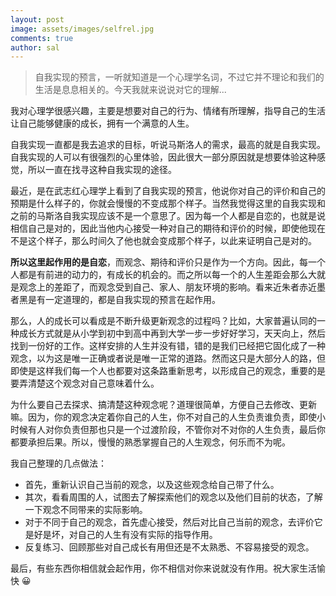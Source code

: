 ```yaml
---
layout: post
image: assets/images/selfrel.jpg
comments: true
author: sal
---
```

> 自我实现的预言，一听就知道是一个心理学名词，不过它并不理论和我们的生活是息息相关的。今天我就来说说对它的理解...

我对心理学很感兴趣，主要是想要对自己的行为、情绪有所理解，指导自己的生活让自己能够健康的成长，拥有一个满意的人生。

自我实现一直都是我去追求的目标，听说马斯洛人的需求，最高的就是自我实现。自我实现的人可以有很强烈的心里体验，因此很大一部分原因就是想要体验这种感觉，所以一直在找寻这种自我实现的途径。

最近，是在武志红心理学上看到了自我实现的预言，他说你对自己的评价和自己的预期是什么样子的，你就会慢慢的不变成那个样子。当然我觉得这里的自我实现和之前的马斯洛自我实现应该不是一个意思了。因为每一个人都是自恋的，也就是说相信自己是对的，因此当他内心接受一种对自己的期待和评价的时候，即使他现在不是这个样子，那么时间久了他也就会变成那个样子，以此来证明自己是对的。

**所以这里起作用的是自恋**，而观念、期待和评价只是作为一个方向。因此，每一个人都是有前进的动力的，有成长的机会的。而之所以每一个的人生差距会那么大就是观念上的差距了，而观念受到自己、家人、朋友环境的影响。看来近朱者赤近墨者黑是有一定道理的，都是自我实现的预言在起作用。

那么，人的成长可以看成是不断升级更新观念的过程吗？比如，大家普遍认同的一种成长方式就是从小学到初中到高中再到大学一步一步好好学习，天天向上，然后找到一份好的工作。这样安排的人生并没有错，错的是我们已经把它固化成了一种观念，以为这是唯一正确或者说是唯一正常的道路。然而这只是大部分人的路，但即使是这样我们每一个人也都要对这条路重新思考，以形成自己的观念，重要的是要弄清楚这个观念对自己意味着什么。

为什么要自己去探求、搞清楚这种观念呢？道理很简单，方便自己去修改、更新嘛。因为，你的观念决定着你自己的人生，你不对自己的人生负责谁负责，即使小时候有人对你负责但那也只是一个过渡阶段，不管你对不对你的人生负责，最后你都要承担后果。所以，慢慢的熟悉掌握自己的人生观念，何乐而不为呢。

我自己整理的几点做法：

- 首先，重新认识自己当前的观念，以及这些观念给自己带了什么。
- 其次，看看周围的人，试图去了解探索他们的观念以及他们目前的状态，了解一下观念不同带来的实际影响。
- 对于不同于自己的观念，首先虚心接受，然后对比自己当前的观念，去评价它是好是坏，对自己的人生有没有实际的指导作用。
- 反复练习、回顾那些对自己成长有用但还是不太熟悉、不容易接受的观念。

最后，有些东西你相信就会起作用，你不相信对你来说就没有作用。祝大家生活愉快 😀